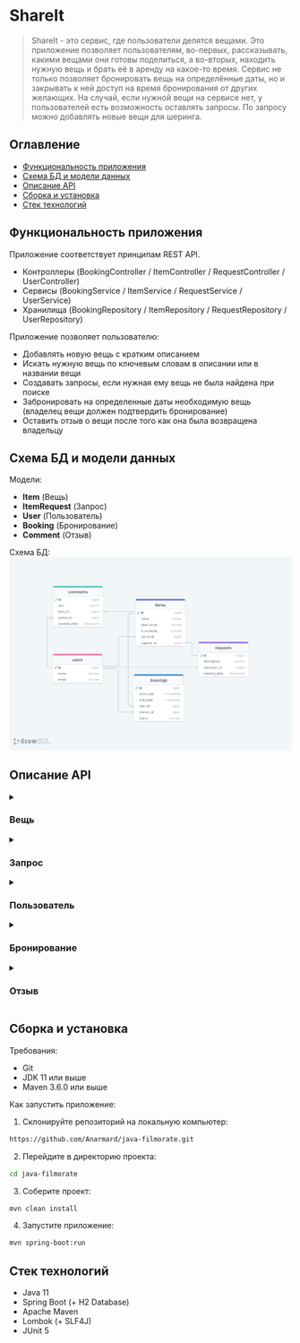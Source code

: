 # ShareIt

> ShareIt - это сервис, где пользователи делятся вещами. Это приложение позволяет пользователям, во-первых, рассказывать, какими вещами они готовы поделиться, а во-вторых, находить нужную вещь и брать её в аренду на какое-то время. 
> Сервис не только позволяет бронировать вещь на определённые даты, но и закрывать к ней доступ на время бронирования от других желающих.
> На случай, если нужной вещи на сервисе нет, у пользователей есть возможность оставлять запросы. По запросу можно добавлять новые вещи для шеринга. 

## Оглавление
- [Функциональность приложения](#функциональность-приложения)
- [Схема БД и модели данных](#схема-бд-и-модели-данных)
- [Описание API](#описание-api)
- [Сборка и установка](#сборка-и-установка)
- [Стек технологий](#стек-технологий)

## Функциональность приложения
Приложение соответствует принципам REST API.
- Контроллеры (BookingController / ItemController / RequestController / UserController)
- Сервисы (BookingService / ItemService / RequestService / UserService)
- Хранилища (BookingRepository / ItemRepository / RequestRepository / UserRepository)

Приложение позволяет пользователю:
- Добавлять новую вещь с кратким описанием
- Искать нужную вещь по ключевым словам в описании или в названии вещи
- Создавать запросы, если нужная ему вещь не была найдена при поиске
- Забронировать на определенные даты необходимую вещь (владелец вещи должен подтвердить бронирование)
- Оставить отзыв о вещи после того как она была возвращена владельцу

## Схема БД и модели данных
Модели:
- **Item** (Вещь)
- **ItemRequest** (Запрос)
- **User** (Пользователь)
- **Booking** (Бронирование)
- **Comment** (Отзыв)

Схема БД:
![Scheme of ShareIt database](/shareit_diagram.png)

## Описание API
<details>
  <summary><h3>Вещь</h3></summary>
  
- **POST** /items - добавление новой вещи
- **PATCH** /items/{itemId} - обновление информации о вещи
- **GET** /items/{itemId} - просмотр информации о конкретной вещи по её идентификатору
- **GET** /films/popular?count={count} - возвращает список из первых N фильмов по количеству лайков
</details>
<details>
  <summary><h3>Запрос</h3></summary>
  
- **GET** /films - получение списка всех фильмов
- **GET** /films/{filmId} - получение фильма по ID
- **POST** /films - добавление фильма
- **PUT** /films - обновление данных о фильме
- **PUT** /films/{id}/like/{userId} - пользователь ставит лайк фильму
- **DELETE** /films/{id}/like/{userId} - пользователь удаляет лайк
- **GET** /films/popular?count={count} - возвращает список из первых N фильмов по количеству лайков
</details>
<details> 
 <summary><h3>Пользователь</h3></summary>
  
- **GET** /users - получение списка всех пользователей
- **GET** /users/{userId} - получение пользователя по ID
- **POST** /users - создание пользователя
- **PATCH** /users - обновление данных о пользователе
- **DELETE** /users/{userId} - удаление пользователя
</details>
<details> 
  <summary><h3>Бронирование</h3></summary>

- **GET** /mpa - получение списка всех рейтингов
- **GET** /mpa/{id} - получение рейтинга по ID
</details>
<details>
  <summary><h3>Отзыв</h3></summary>

- **GET** /genres - получение списка всех жанров
- **GET** /genres/{id} - получение жанра по ID
</details>

## Сборка и установка
Требования:
- Git
- JDK 11 или выше
- Maven 3.6.0 или выше

Как запустить приложение:
1. Склонируйте репозиторий на локальную компьютер:
```bash
https://github.com/Anarmard/java-filmorate.git
```
2. Перейдите в директорию проекта:
```bash
cd java-filmorate
```
3. Соберите проект:
```bash
mvn clean install
```
4. Запустите приложение:
```bash
mvn spring-boot:run
```

## Стек технологий
- Java 11
- Spring Boot (+ H2 Database)
- Apache Maven
- Lombok (+ SLF4J)
- JUnit 5

